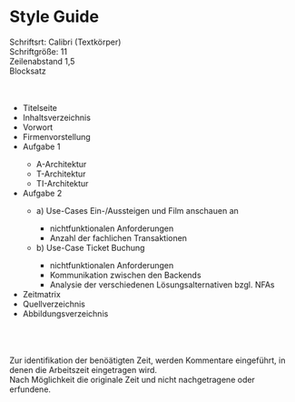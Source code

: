 # Style Guide
Schriftsrt: Calibri (Textkörper) <br>
Schriftgröße: 11<br>
Zeilenabstand 1,5<br>
Blocksatz<br><br><br>
<ul>
   <li>Titelseite</li>
   <li>Inhaltsverzeichnis</li>
   <li>Vorwort</li>
   <li>Firmenvorstellung</li>
   <li>Aufgabe 1</li>
   <ul>
       <li>A-Architektur</li>
       <li>T-Architektur</li>
       <li>TI-Architektur</li>
   </ul>
   <li>Aufgabe 2</li>
   <ul>
      <li>a) Use-Cases Ein-/Aussteigen und Film anschauen an</li>
     <ul>
        <li>nichtfunktionalen Anforderungen</li>
        <li>Anzahl der fachlichen Transaktionen</li>
     </ul>
      <li>b) Use-Case Ticket Buchung</li>
      <ul>
        <li>nichtfunktionalen Anforderungen</li>
        <li>Kommunikation zwischen den Backends</li>
        <li>Analysie der verschiedenen Lösungsalternativen bzgl. NFAs</li>
      </ul>
   </ul>
   <li>Zeitmatrix</li>
   <li>Quellverzeichnis</li>
   <li>Abbildungsverzeichnis</li>
</ul>


<br><br><br>
Zur identifikation der benöätigten Zeit, werden Kommentare eingeführt, in denen die Arbeitszeit eingetragen wird.<br>
Nach Möglichkeit die originale Zeit und nicht nachgetragene oder erfundene.
